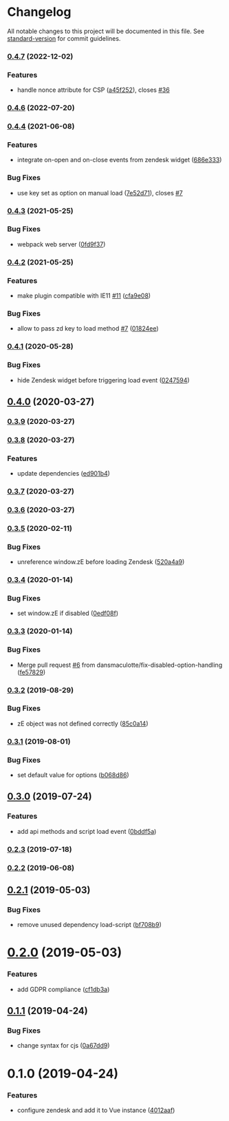 # Changelog

All notable changes to this project will be documented in this file. See [standard-version](https://github.com/conventional-changelog/standard-version) for commit guidelines.

### [0.4.7](https://github.com/dansmaculotte/vue-zendesk/compare/v0.4.6...v0.4.7) (2022-12-02)


### Features

* handle nonce attribute for CSP ([a45f252](https://github.com/dansmaculotte/vue-zendesk/commit/a45f2521e1f3e3eb38bbb0f422cdaaae1934e48a)), closes [#36](https://github.com/dansmaculotte/vue-zendesk/issues/36)

### [0.4.6](https://github.com/dansmaculotte/vue-zendesk/compare/v0.4.4...v0.4.6) (2022-07-20)

### [0.4.4](https://github.com/dansmaculotte/vue-zendesk/compare/v0.4.3...v0.4.4) (2021-06-08)


### Features

* integrate on-open and on-close events from zendesk widget ([686e333](https://github.com/dansmaculotte/vue-zendesk/commit/686e333f846371cfcc3cc5b1e0d791cbf9c6d7f7))


### Bug Fixes

* use key set as option on manual load ([7e52d71](https://github.com/dansmaculotte/vue-zendesk/commit/7e52d71ab598aa1ae488e841ed798d93151ce7e1)), closes [#7](https://github.com/dansmaculotte/vue-zendesk/issues/7)

### [0.4.3](https://github.com/dansmaculotte/vue-zendesk/compare/v0.4.2...v0.4.3) (2021-05-25)


### Bug Fixes

* webpack web server ([0fd9f37](https://github.com/dansmaculotte/vue-zendesk/commit/0fd9f370565468add01414fc39f75813996528aa))

### [0.4.2](https://github.com/dansmaculotte/vue-zendesk/compare/v0.4.1...v0.4.2) (2021-05-25)


### Features

* make plugin compatible with IE11 [#11](https://github.com/dansmaculotte/vue-zendesk/issues/11) ([cfa9e08](https://github.com/dansmaculotte/vue-zendesk/commit/cfa9e0832707ebe37ce1f3ec1baa932de5ab72f6))


### Bug Fixes

* allow to pass zd key to load method [#7](https://github.com/dansmaculotte/vue-zendesk/issues/7) ([01824ee](https://github.com/dansmaculotte/vue-zendesk/commit/01824ee62b6a2fcbcdfbd451e1479dd94831354a))

### [0.4.1](https://github.com/dansmaculotte/vue-zendesk/compare/v0.4.0...v0.4.1) (2020-05-28)


### Bug Fixes

* hide Zendesk widget before triggering load event ([0247594](https://github.com/dansmaculotte/vue-zendesk/commit/0247594ee255df64b0a0a0897c543a9d15d549e6))

## [0.4.0](https://github.com/dansmaculotte/vue-zendesk/compare/v0.3.9...v0.4.0) (2020-03-27)

### [0.3.9](https://github.com/dansmaculotte/vue-zendesk/compare/v0.3.8...v0.3.9) (2020-03-27)

### [0.3.8](https://github.com/dansmaculotte/vue-zendesk/compare/v0.3.7...v0.3.8) (2020-03-27)


### Features

* update dependencies ([ed901b4](https://github.com/dansmaculotte/vue-zendesk/commit/ed901b4b532f67229517cb099108aeb620780fa9))

### [0.3.7](https://github.com/dansmaculotte/vue-zendesk/compare/v0.3.6...v0.3.7) (2020-03-27)

### [0.3.6](https://github.com/dansmaculotte/vue-zendesk/compare/v0.3.5...v0.3.6) (2020-03-27)

### [0.3.5](https://github.com/dansmaculotte/vue-zendesk/compare/v0.3.4...v0.3.5) (2020-02-11)


### Bug Fixes

* unreference window.zE before loading Zendesk ([520a4a9](https://github.com/dansmaculotte/vue-zendesk/commit/520a4a9ed98ef48c37c38f43a9ce126384cd8102))

### [0.3.4](https://github.com/dansmaculotte/vue-zendesk/compare/v0.3.3...v0.3.4) (2020-01-14)


### Bug Fixes

* set window.zE if disabled ([0edf08f](https://github.com/dansmaculotte/vue-zendesk/commit/0edf08fb74a1310d1dc182d84776a05f5416077c))

### [0.3.3](https://github.com/dansmaculotte/vue-zendesk/compare/v0.3.2...v0.3.3) (2020-01-14)


### Bug Fixes

* Merge pull request [#6](https://github.com/dansmaculotte/vue-zendesk/issues/6) from dansmaculotte/fix-disabled-option-handling ([fe57829](https://github.com/dansmaculotte/vue-zendesk/commit/fe578292a134b0dec00b02aee44c9fd7c55d19e9))

### [0.3.2](https://github.com/dansmaculotte/vue-zendesk/compare/v0.3.1...v0.3.2) (2019-08-29)


### Bug Fixes

* zE object was not defined correctly ([85c0a14](https://github.com/dansmaculotte/vue-zendesk/commit/85c0a14))

### [0.3.1](https://github.com/dansmaculotte/vue-zendesk/compare/v0.3.0...v0.3.1) (2019-08-01)


### Bug Fixes

* set default value for options ([b068d86](https://github.com/dansmaculotte/vue-zendesk/commit/b068d86))



## [0.3.0](https://github.com/dansmaculotte/vue-zendesk/compare/v0.2.3...v0.3.0) (2019-07-24)


### Features

* add api methods and script load event ([0bddf5a](https://github.com/dansmaculotte/vue-zendesk/commit/0bddf5a))



### [0.2.3](https://github.com/dansmaculotte/vue-zendesk/compare/v0.2.2...v0.2.3) (2019-07-18)



### [0.2.2](https://github.com/dansmaculotte/vue-zendesk/compare/v0.2.1...v0.2.2) (2019-06-08)



## [0.2.1](https://github.com/dansmaculotte/vue-zendesk/compare/v0.2.0...v0.2.1) (2019-05-03)


### Bug Fixes

* remove unused dependency load-script ([bf708b9](https://github.com/dansmaculotte/vue-zendesk/commit/bf708b9))



# [0.2.0](https://github.com/dansmaculotte/vue-zendesk/compare/v0.1.1...v0.2.0) (2019-05-03)


### Features

* add GDPR compliance ([cf1db3a](https://github.com/dansmaculotte/vue-zendesk/commit/cf1db3a))



## [0.1.1](https://github.com/dansmaculotte/vue-zendesk/compare/v0.1.0...v0.1.1) (2019-04-24)


### Bug Fixes

* change syntax for cjs ([0a67dd9](https://github.com/dansmaculotte/vue-zendesk/commit/0a67dd9))



# 0.1.0 (2019-04-24)


### Features

* configure zendesk and add it to Vue instance ([4012aaf](https://github.com/dansmaculotte/vue-zendesk/commit/4012aaf))
